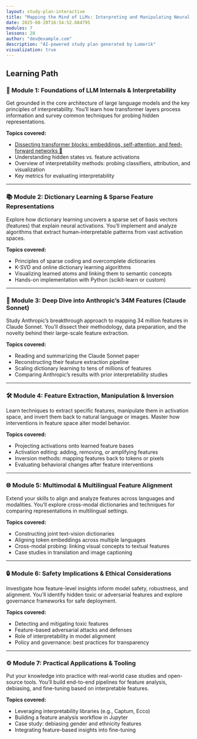 ```yaml
---
layout: study-plan-interactive
title: "Mapping the Mind of LLMs: Interpreting and Manipulating Neural Features"
date: 2025-08-20T16:54:52.684795
modules: 7
lessons: 28
author: "dev@example.com"
description: "AI-powered study plan generated by Lumorik"
visualization: true
---
```


## Learning Path

### 🧠 Module 1: Foundations of LLM Internals & Interpretability

Get grounded in the core architecture of large language models and the key principles of interpretability. You’ll learn how transformer layers process information and survey common techniques for probing hidden representations.

**Topics covered:**

- [Dissecting transformer blocks: embeddings, self-attention, and feed-forward networks 📖](https://lumorikllc.github.io/learn/content/00000000-0000-0000-0000-000000000000/9e328f99-3042-4cb2-a2d7-b676fb97410a)
- Understanding hidden states vs. feature activations
- Overview of interpretability methods: probing classifiers, attribution, and visualization
- Key metrics for evaluating interpretability

---

### 📚 Module 2: Dictionary Learning & Sparse Feature Representations

Explore how dictionary learning uncovers a sparse set of basis vectors (features) that explain neural activations. You’ll implement and analyze algorithms that extract human-interpretable patterns from vast activation spaces.

**Topics covered:**

- Principles of sparse coding and overcomplete dictionaries
- K-SVD and online dictionary learning algorithms
- Visualizing learned atoms and linking them to semantic concepts
- Hands-on implementation with Python (scikit-learn or custom)

---

### 🚀 Module 3: Deep Dive into Anthropic’s 34M Features (Claude Sonnet)

Study Anthropic’s breakthrough approach to mapping 34 million features in Claude Sonnet. You’ll dissect their methodology, data preparation, and the novelty behind their large-scale feature extraction.

**Topics covered:**

- Reading and summarizing the Claude Sonnet paper
- Reconstructing their feature extraction pipeline
- Scaling dictionary learning to tens of millions of features
- Comparing Anthropic’s results with prior interpretability studies

---

### 🛠️ Module 4: Feature Extraction, Manipulation & Inversion

Learn techniques to extract specific features, manipulate them in activation space, and invert them back to natural language or images. Master how interventions in feature space alter model behavior.

**Topics covered:**

- Projecting activations onto learned feature bases
- Activation editing: adding, removing, or amplifying features
- Inversion methods: mapping features back to tokens or pixels
- Evaluating behavioral changes after feature interventions

---

### 🌐 Module 5: Multimodal & Multilingual Feature Alignment

Extend your skills to align and analyze features across languages and modalities. You’ll explore cross-modal dictionaries and techniques for comparing representations in multilingual settings.

**Topics covered:**

- Constructing joint text-vision dictionaries
- Aligning token embeddings across multiple languages
- Cross-modal probing: linking visual concepts to textual features
- Case studies in translation and image captioning

---

### 🔒 Module 6: Safety Implications & Ethical Considerations

Investigate how feature-level insights inform model safety, robustness, and alignment. You’ll identify hidden toxic or adversarial features and explore governance frameworks for safe deployment.

**Topics covered:**

- Detecting and mitigating toxic features
- Feature-based adversarial attacks and defenses
- Role of interpretability in model alignment
- Policy and governance: best practices for transparency

---

### ⚙️ Module 7: Practical Applications & Tooling

Put your knowledge into practice with real-world case studies and open-source tools. You’ll build end-to-end pipelines for feature analysis, debiasing, and fine-tuning based on interpretable features.

**Topics covered:**

- Leveraging interpretability libraries (e.g., Captum, Ecco)
- Building a feature analysis workflow in Jupyter
- Case study: debiasing gender and ethnicity features
- Integrating feature-based insights into fine-tuning


